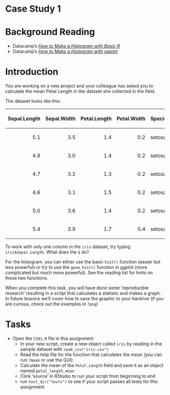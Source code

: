Case Study 1
================

# Background Reading

  - Datacamp’s [*How to Make a Histogram with Basic
    R*](https://www.datacamp.com/community/tutorials/make-histogram-basic-r)
  - Datacamp’s [*How to Make a Histogram with
    ggplot*](https://www.datacamp.com/community/tutorials/make-histogram-ggplot2)

# Introduction

You are working on a new project and your colleague has asked you to
calculate the mean Petal Length in the dataset she collected in the
field.

The dataset looks like this:

<table>

<thead>

<tr>

<th style="text-align:right;">

Sepal.Length

</th>

<th style="text-align:right;">

Sepal.Width

</th>

<th style="text-align:right;">

Petal.Length

</th>

<th style="text-align:right;">

Petal.Width

</th>

<th style="text-align:left;">

Species

</th>

</tr>

</thead>

<tbody>

<tr>

<td style="text-align:right;">

5.1

</td>

<td style="text-align:right;">

3.5

</td>

<td style="text-align:right;">

1.4

</td>

<td style="text-align:right;">

0.2

</td>

<td style="text-align:left;">

setosa

</td>

</tr>

<tr>

<td style="text-align:right;">

4.9

</td>

<td style="text-align:right;">

3.0

</td>

<td style="text-align:right;">

1.4

</td>

<td style="text-align:right;">

0.2

</td>

<td style="text-align:left;">

setosa

</td>

</tr>

<tr>

<td style="text-align:right;">

4.7

</td>

<td style="text-align:right;">

3.2

</td>

<td style="text-align:right;">

1.3

</td>

<td style="text-align:right;">

0.2

</td>

<td style="text-align:left;">

setosa

</td>

</tr>

<tr>

<td style="text-align:right;">

4.6

</td>

<td style="text-align:right;">

3.1

</td>

<td style="text-align:right;">

1.5

</td>

<td style="text-align:right;">

0.2

</td>

<td style="text-align:left;">

setosa

</td>

</tr>

<tr>

<td style="text-align:right;">

5.0

</td>

<td style="text-align:right;">

3.6

</td>

<td style="text-align:right;">

1.4

</td>

<td style="text-align:right;">

0.2

</td>

<td style="text-align:left;">

setosa

</td>

</tr>

<tr>

<td style="text-align:right;">

5.4

</td>

<td style="text-align:right;">

3.9

</td>

<td style="text-align:right;">

1.7

</td>

<td style="text-align:right;">

0.4

</td>

<td style="text-align:left;">

setosa

</td>

</tr>

</tbody>

</table>

To work with only one column in the `iris` dataset, try typing
`iris$Sepal.Length`. What does the `$` do?

For the histogram, you can either use the basic `hist()` function
(easier but less powerful) or try to use the `geom_hist()` function in
ggplot (more complicated but much more powerful). See the reading list
for hints on these two functions.

When you complete this task, you will have done some ‘reproducible
research’ resulting in a script that calculates a statistic and makes a
graph. In future lessons we’ll cover how to save the graphic to your
hardrive (if you are curious, check out the examples in `?png`)

# Tasks

  - Open the `CS01.R` file in this assignment
      - In your new script, create a new object called `iris` by reading
        in the sample dataset with `read_csv("iris.csv")`
      - Read the help file for the function that calculates the mean
        (you can run `?mean` or use the GUI).
      - Calculate the mean of the `Petal.Length` field and save it as an
        object named `petal_length_mean`
      - Click ‘source’ in RStudio to run your script from beginning to
        end
      - run `test_dir("tests")` to see if your script passes all tests
        for this assignment
